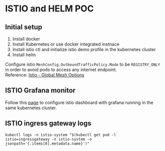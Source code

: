 # ISTIO and HELM POC
## Initial setup
1. Install docker
1. Install Kubernetes or use docker integrated instnace
1. Install istio ctl and initialize istio demo profile in the kubernetes cluster
1. Install helm

Configure istio `MeshConfig.OutboundTrafficPolicy.Mode` to be `REGISTRY_ONLY` in order to avoid pods to access any internet endpoint.  
Reference: [Istio - Global Mesh Options](https://istio.io/latest/docs/reference/config/istio.mesh.v1alpha1/#MeshConfig)
## ISTIO Grafana monitor
Follow this [page](https://istio.io/latest/docs/tasks/observability/metrics/using-istio-dashboard/) to configure istio dashboard with grafana running in the same kubernetes cluster.
## ISTIO ingress gateway logs
`
kubectl logs -n istio-system "$(kubectl get pod -l istio=ingressgateway -n istio-system -o jsonpath='{.items[0].metadata.name}')"
`